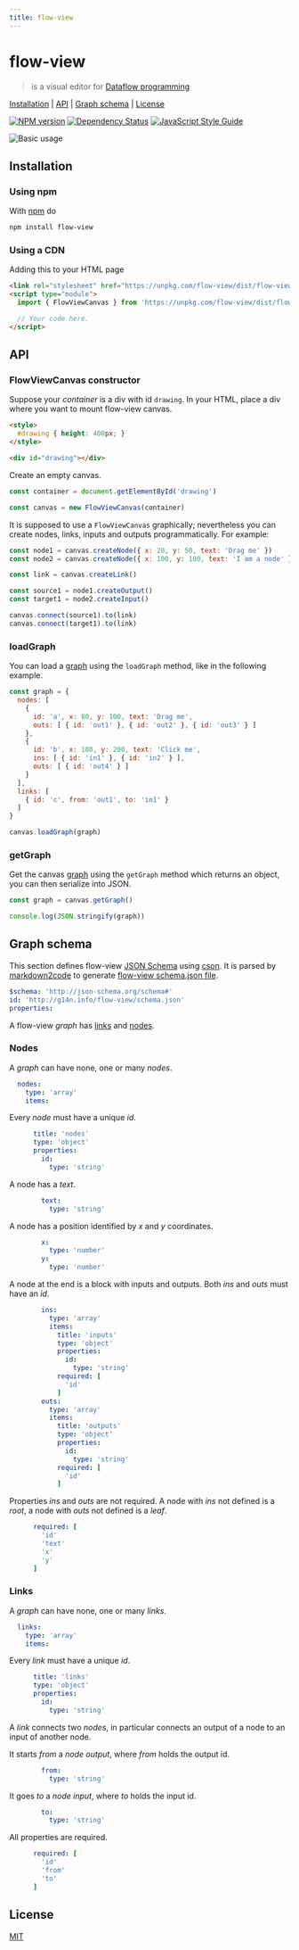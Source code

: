 ```yaml
---
title: flow-view
---
```

# flow-view

> is a visual editor for [Dataflow programming][dataflow_wikipedia]

[Installation](#installation) |
[API](#api) |
[Graph schema](#graph-schema) |
[License](#license)

[![NPM version](https://badge.fury.io/js/flow-view.svg)](http://badge.fury.io/js/flow-view)
[![Dependency Status](https://david-dm.org/fibo/flow-view.svg)](https://david-dm.org/fibo/flow-view)
[![JavaScript Style Guide](https://img.shields.io/badge/code_style-standard-brightgreen.svg)](https://standardjs.com)

![Basic usage][basic_usage_gif]

## Installation

### Using npm

With [npm](https://npmjs.org/) do

```bash
npm install flow-view
```

### Using a CDN

Adding this to your HTML page

```html
<link rel="stylesheet" href="https://unpkg.com/flow-view/dist/flow-view.min.css">
<script type="module">
  import { FlowViewCanvas } from 'https://unpkg.com/flow-view/dist/flow-view.min.js'

  // Your code here.
</script>
```

## API

### FlowViewCanvas constructor

Suppose your *container* is a div with id `drawing`.
In your HTML, place a div where you want to mount flow-view canvas.

```html
<style>
  #drawing { height: 400px; }
</style>

<div id="drawing"></div>
```

Create an empty canvas.

```javascript
const container = document.getElementById('drawing')

const canvas = new FlowViewCanvas(container)
```

It is supposed to use a `FlowViewCanvas` graphically; nevertheless you can create nodes, links, inputs and outputs programmatically.
For example:

```javascript
const node1 = canvas.createNode({ x: 20, y: 50, text: 'Drag me' })
const node2 = canvas.createNode({ x: 100, y: 100, text: 'I am a node' })

const link = canvas.createLink()

const source1 = node1.createOutput()
const target1 = node2.createInput()

canvas.connect(source1).to(link)
canvas.connect(target1).to(link)
```

### loadGraph

You can load a [graph](#graph-schema) using the `loadGraph` method, like in the following example.

```javascript
const graph = {
  nodes: [
    {
      id: 'a', x: 80, y: 100, text: 'Drag me',
      outs: [ { id: 'out1' }, { id: 'out2' }, { id: 'out3' } ]
    },
    {
      id: 'b', x: 180, y: 200, text: 'Click me',
      ins: [ { id: 'in1' }, { id: 'in2' } ],
      outs: [ { id: 'out4' } ]
    }
  ],
  links: [
    { id: 'c', from: 'out1', to: 'in1' }
  ]
}

canvas.loadGraph(graph)
```

### getGraph

Get the canvas [graph](#graph-schema) using the `getGraph` method which returns an object, you can then serialize into JSON.

```javascript
const graph = canvas.getGraph()

console.log(JSON.stringify(graph))
```

## Graph schema

This section defines flow-view [JSON Schema](http://json-schema.org/) using [cson](https://github.com/bevry/cson).
It is parsed by [markdown2code](http://g14n.info/markdown2code) to generate [flow-view schema.json file](http://g14n.info/flow-view/schema.json).

```yaml
$schema: 'http://json-schema.org/schema#'
id: 'http://g14n.info/flow-view/schema.json'
properties:
```

A flow-view *graph* has [links](#links) and [nodes](#nodes).

### Nodes

A *graph* can have none, one or many *nodes*.

```yaml
  nodes:
    type: 'array'
    items:
```

Every *node* must have a unique *id*.

```yaml
      title: 'nodes'
      type: 'object'
      properties:
        id:
          type: 'string'
```

A node has a *text*.

```yaml
        text:
          type: 'string'
```

A node has a position identified by *x* and *y* coordinates.

```yaml
        x:
          type: 'number'
        y:
          type: 'number'
```

A node at the end is a block with inputs and outputs. Both *ins* and *outs* must have an *id*.

```yaml
        ins:
          type: 'array'
          items:
            title: 'inputs'
            type: 'object'
            properties:
              id:
                type: 'string'
            required: [
              'id'
            ]
        outs:
          type: 'array'
          items:
            title: 'outputs'
            type: 'object'
            properties:
              id:
                type: 'string'
            required: [
              'id'
            ]
```

Properties *ins* and *outs* are not required. A node with *ins* not defined is a *root*, a node with *outs* not defined is a *leaf*.

```yaml
      required: [
        'id'
        'text'
        'x'
        'y'
      ]
```

### Links

A *graph* can have none, one or many *links*.

```yaml
  links:
    type: 'array'
    items:
```

Every *link* must have a unique *id*.

```yaml
      title: 'links'
      type: 'object'
      properties:
        id:
          type: 'string'
```

A *link* connects two *nodes*, in particular connects an output of a node to an input of another node.

It starts *from* a *node output*, where *from* holds the output id.

```yaml
        from:
          type: 'string'
```

It goes *to* a *node input*, where *to* holds the input id.

```yaml
        to:
          type: 'string'
```

All properties are required.

```yaml
      required: [
        'id'
        'from'
        'to'
      ]
```

## License

[MIT](http://g14n.info/mit-license)

[dflow]: http://g14n.info/dflow "dflow"
[dataflow_wikipedia]: https://en.wikipedia.org/wiki/Dataflow_programming "Dataflow programming"
[basic_usage_gif]: https://g14n.info/flow-view/media/basic-usage.gif "Basic usage example"
